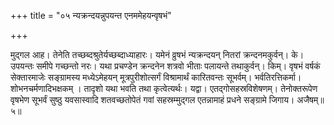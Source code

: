 +++
title = "०५ न्यक्रन्दयन्नुपयन्त एनममेहयन्वृषभं"

+++

मुद्गल आह। तेनेति तच्छब्दश्रुतेर्यच्छब्दाध्याहारः। यमेनं व्रुषभं न्यक्रन्दयन् नितरां क्रन्दनमकुर्वन्। के। उपयन्तः समीपे गच्छन्तो नरः। यथा प्रचण्डेन क्रन्दनेन शत्रवो भीताः पलायन्ते तथाकुर्वन्। किम्। वृषभं वर्षकं सेक्तारमाजेः सङ्ग्रामस्य मध्येऽमेहयन् मूत्रपुरीशोत्सर्गं विश्रामार्थं कारितवन्तः सूभर्वम्। भर्वतिरत्तिकर्मा। शोभनचर्मणादिभक्षकम् । तादृशो यथा भवति तथा कृत्वेत्यर्थः। यद्वा। एतद्गोसहस्रविशेषणम्। तेनोक्तरूपेण वृषभेण सूभर्वं सुष्ठु यवसास्वादि शतवच्छतोपेतं गवां सहस्रम्मुद्गल एतन्नामाहं प्रधने सङ्ग्रामे जिगाय। अजैषम्॥५॥